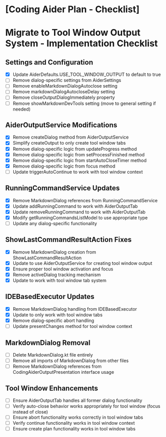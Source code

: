 # [Coding Aider Plan - Checklist]

# Migrate to Tool Window Output System - Implementation Checklist

## Settings and Configuration
- [x] Update AiderDefaults.USE_TOOL_WINDOW_OUTPUT to default to true
- [ ] Remove dialog-specific settings from AiderSettings
- [ ] Remove enableMarkdownDialogAutoclose setting
- [ ] Remove markdownDialogAutocloseDelay setting
- [ ] Remove closeOutputDialogImmediately property
- [ ] Remove showMarkdownDevTools setting (move to general setting if needed)

## AiderOutputService Modifications
- [x] Remove createDialog method from AiderOutputService
- [x] Simplify createOutput to only create tool window tabs
- [x] Remove dialog-specific logic from updateProgress method
- [x] Remove dialog-specific logic from setProcessFinished method
- [x] Remove dialog-specific logic from startAutoCloseTimer method
- [x] Remove dialog-specific logic from focus method
- [ ] Update triggerAutoContinue to work with tool window context

## RunningCommandService Updates
- [x] Remove MarkdownDialog references from RunningCommandService
- [x] Update addRunningCommand to work with AiderOutputTab
- [x] Update removeRunningCommand to work with AiderOutputTab
- [x] Modify getRunningCommandsListModel to use appropriate type
- [ ] Update any dialog-specific functionality

## ShowLastCommandResultAction Fixes
- [x] Remove MarkdownDialog creation from ShowLastCommandResultAction
- [x] Update to use AiderOutputService for creating tool window output
- [x] Ensure proper tool window activation and focus
- [x] Remove activeDialog tracking mechanism
- [x] Update to work with tool window tab system

## IDEBasedExecutor Updates
- [x] Remove MarkdownDialog handling from IDEBasedExecutor
- [x] Update to only work with tool window tabs
- [x] Remove dialog-specific abort handling
- [ ] Update presentChanges method for tool window context

## MarkdownDialog Removal
- [ ] Delete MarkdownDialog.kt file entirely
- [ ] Remove all imports of MarkdownDialog from other files
- [ ] Remove MarkdownDialog references from CodingAiderOutputPresentation interface usage

## Tool Window Enhancements
- [ ] Ensure AiderOutputTab handles all former dialog functionality
- [ ] Verify auto-close behavior works appropriately for tool window (focus instead of close)
- [ ] Ensure abort functionality works correctly in tool window tabs
- [ ] Verify continue functionality works in tool window context
- [ ] Ensure create plan functionality works in tool window tabs